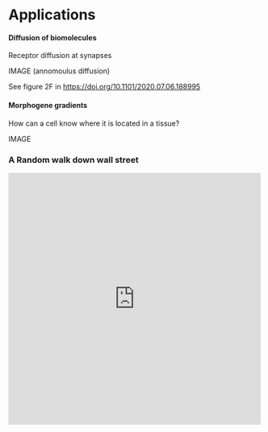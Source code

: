 # Applications

#### Diffusion of biomolecules

Receptor diffusion at synapses

IMAGE (annomoulus diffusion)

See figure 2F in
https://doi.org/10.1101/2020.07.06.188995


#### Morphogene gradients

How can a cell know where it is located in a tissue?

IMAGE

### A Random walk down wall street

<iframe frameborder="0" scrolling="no" style="border:0px" src="https://books.google.nl/books?id=u05WDwAAQBAJ&lpg=PA19&ots=ztFHKb3cyL&dq=fig%202.3%20s%26p%20500%20normalized%20sethna&pg=PA19&output=embed" width=500 height=500></iframe>